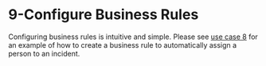 # 9-Configure Business Rules
Configuring business rules is intuitive and simple. Please see [use case 8](https://github.com/jamesnyika/SNOWUseCases/blob/master/8-Human%20Task%20Assignment.md) for an example of how to create a business rule to automatically assign a person to an incident.
